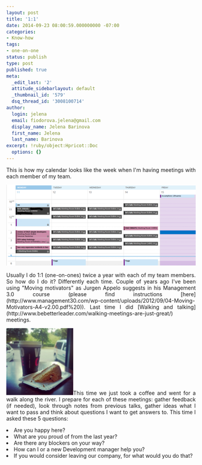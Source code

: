 ```yaml
---
layout: post
title: '1:1'
date: 2014-09-23 08:00:59.000000000 -07:00
categories:
- Know-how
tags:
- one-on-one
status: publish
type: post
published: true
meta:
  _edit_last: '2'
  attitude_sidebarlayout: default
  _thumbnail_id: '579'
  dsq_thread_id: '3008100714'
author:
  login: jelena
  email: fiodorova.jelena@gmail.com
  display_name: Jelena Barinova
  first_name: Jelena
  last_name: Barinova
excerpt: !ruby/object:Hpricot::Doc
  options: {}
---
```

<p style="text-align: justify;">This is how my calendar looks like the week 
when I'm having meetings with each member of my team.</p> 
<p style="text-align: justify;"><img class="aligncenter wp-image-567" 
src="assets/performance-evaluations.png" alt="performance evaluations" 
width="506" height="215" /></p> 
<p style="text-align: justify;">Usually I do 1:1 (one-on-ones) twice a year 
with each of my team members. So how do I do it? Differently each time. Couple 
of years ago I've been using "Moving motivators" as Jurgen Appelo suggests in 
his Management 3.0 course (please find instructions 
[here](http://www.management30.com/wp-content/uploads/2012/09/04-Moving-Motivators-A4-v2.00.pdf%20)). 
Last time I did [Walking and 
talking](http://www.bebetterleader.com/walking-meetings-are-just-great/) 
meetings.</p> 
<p style="text-align: justify;"><img class="alignright wp-image-579" 
src="assets/coffee.jpg" alt="coffee" width="178" height="178" />This time we 
just took a coffee and went for a walk along the river. I prepare for each of 
these meetings: gather feedback (if needed), look through notes from previous 
talks, gather ideas what I want to pass and think about questions I want to 
get answers to. This time I asked these 5 questions:</p> 

<li style="text-align: justify;">Are you happy here?</li> 
<li style="text-align: justify;">What are you proud of from the last 
year?</li> 
<li style="text-align: justify;">Are there any blockers on your way?</li> 
<li style="text-align: justify;">How can I or a new Development manager help 
you?</li> 
<li style="text-align: justify;">If you would consider leaving our 
company, for what would you do that?</li> 